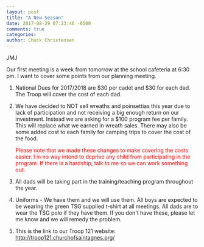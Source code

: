 ```yaml
---
layout: post
title: "A New Season"
date: 2017-08-29 07:23:46 -0500
comments: true
categories: 
author: Chuck Christensen
---
```

JMJ

Our first meeting is a week from tomorrow at the school cafeteria at 6:30 pm. I want to cover some points from our planning meeting.

1. National Dues for 2017/2018 are $30 per cadet and $30  for each dad. The Troop will cover the cost of each dad.
2. We have decided to NOT sell wreaths and poinsettias this year due to lack of participation and not receiving  a big enough return on our investment. Instead we are asking for a $100 program fee per family. This will replace what we earned in wreath sales. There may also be some added cost to each family for camping trips to cover the cost of the food.

	<span style="color: red">Please note that we made these changes to make covering the costs easier. I in no way intend to deprive any child from participating in the program. If there is a hardship, talk to me so we can work something out.</span>

3. All dads will be taking part in the training/teaching program throughout the year.
4. Uniforms - We have them and we will use them. All boys are expected to be wearing the green TSG supplied t-shirt at all meetings. All dads are to wear the TSG polo if they have them. If you don't have these, please let me know and we will remedy the problem.
5. This is the link to our Troop 121 website: http://troop121.churchofsaintagnes.org/
